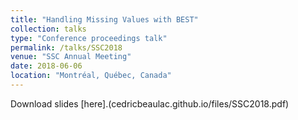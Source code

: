 ```yaml
---
title: "Handling Missing Values with BEST"
collection: talks
type: "Conference proceedings talk"
permalink: /talks/SSC2018
venue: "SSC Annual Meeting"
date: 2018-06-06
location: "Montréal, Québec, Canada"
---
```


Download slides [here].(cedricbeaulac.github.io/files/SSC2018.pdf)
